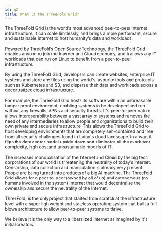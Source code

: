 ```yaml
---
id: q2
title: What is the ThreeFold Grid?
---
```


The ThreeFold Grid is the world’s most advanced peer-to-peer Internet infrastructure. It can scale limitlessly, and brings a more performant, secure and sustainable Internet to host humanity’s data and workloads.
<br/>
<br/>
Powered by ThreeFold’s Open Source Technology, the ThreeFold Grid enables anyone to join the Internet and Cloud economy, and it allows any IT workloads that can run on Linux to benefit from a peer-to-peer infrastructure. 
<br/>
<br/>
By using the ThreeFold Grid, developers can create websites, enterprise IT systems and store any files using the world's favourite tools and protocols such as Kubernetes and S3, and disperse their data and workloads across a decentralized cloud infrastructure.
<br/>
<br/>
For example, the ThreeFold Grid hosts its software within an unbreakable tamper proof environment, enabling systems to be developed and run without any firewalls, VPNs and security threats. It's peer-to-peer nature allows interoperability between a vast array of systems and removes the need of any intermediaries to allow people and organizations to build their own private and secure infrastructure. This allows the ThreeFold Grid to host developing environments that are completely self-contained and free from all security challenges found in today's cloud landscape. In a way, it flips the data center model upside down and eliminates all the exorbitant complexity, high cost and unsustainable models of IT.
<br/>
<br/>
The increased monopolisation of the Internet and Cloud by the big tech corporations of our world is threatening the neutrality of today's internet. Censorship, data collection and manipulation is already very present. People are being turned into products of a big AI machine. The ThreeFold Grid allows for a peer-to-peer (owned by all of us) and autonomous (no humans involved in the system) Internet that would decentralize the ownership and secure the neutrality of the Internet. 
<br/>
<br/>
ThreeFold, is the only project that started from scratch at the infrastructure level with a super lightweight and stateless operating system that built a full blown architecture to allow peer-to-peer systems to thrive. 
<br/>
<br/>
We believe it is the only way to a liberalized Internet as imagined by it's initial creators.